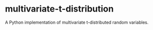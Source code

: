 # multivariate-t-distribution
A Python implementation of multivariate t-distributed random variables. 
